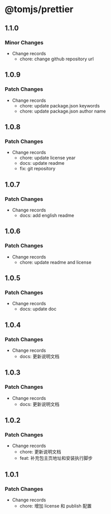 # @tomjs/prettier

## 1.1.0

### Minor Changes

- Change records
  - chore: change github repository url

## 1.0.9

### Patch Changes

- Change records
  - chore: update package.json keywords
  - chore: update package.json author name

## 1.0.8

### Patch Changes

- Change records
  - chore: update license year
  - docs: update readme
  - fix: git repository

## 1.0.7

### Patch Changes

- Change records
  - docs: add english readme

## 1.0.6

### Patch Changes

- Change records
  - chore: update readme and license

## 1.0.5

### Patch Changes

- Change records
  - docs: update doc

## 1.0.4

### Patch Changes

- Change records
  - docs: 更新说明文档

## 1.0.3

### Patch Changes

- Change records
  - docs: 更新说明文档

## 1.0.2

### Patch Changes

- Change records
  - chore: 更新说明文档
  - feat: 补充包主页地址和安装执行脚步

## 1.0.1

### Patch Changes

- Change records
  - chore: 增加 license 和 publish 配置

